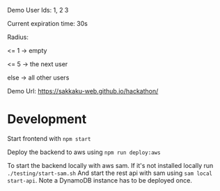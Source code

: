 Demo User Ids: 1, 2 3

Current expiration time: 30s

Radius:

<= 1 -> empty

<= 5 -> the next user

else -> all other users

Demo Url: https://sakkaku-web.github.io/hackathon/

# Development

Start frontend with `npm start`

Deploy the backend to aws using `npm run deploy:aws`

To start the backend locally with aws sam. If it's not installed locally run `./testing/start-sam.sh`
And start the rest api with sam using `sam local start-api`. Note a DynamoDB instance has to be deployed once.
